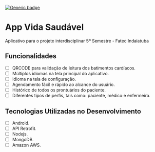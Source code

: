 [![Generic badge](https://img.shields.io/badge/Android%20API-23-green)](https://shields.io/)
# App Vida Saudável

Aplicativo para o projeto interdisciplinar 5º Semestre - Fatec Indaiatuba 

## Funcionalidades

* [ ] QRCODE para validação de leitura dos batimentos cardíacos.
* [ ] Múltiplos idiomas na tela principal do aplicativo.
* [ ] Idioma na tela de configuração.
* [ ] Agendamento fácil e rápido ao alcance do usuário.
* [ ] Histórico de todos os prontuários do paciente.
* [ ] Diferentes tipos de perfis, tais como: paciente, médico e enfermeira.

## Tecnologias Utilizadas no Desenvolvimento

* [ ] Android.
* [ ] API Retrofit.
* [ ] Nodejs.
* [ ] MongoDB.
* [ ] Amazon AWS.
